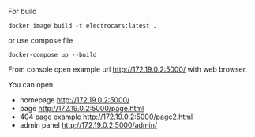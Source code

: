 For build
```
docker image build -t electrocars:latest .
```
or use compose file
```
docker-compose up --build
```

From console open example url http://172.19.0.2:5000/ with web browser.

You can open:
- homepage http://172.19.0.2:5000/
- page http://172.19.0.2:5000/page.html
- 404 page example http://172.19.0.2:5000/page2.html
- admin panel http://172.19.0.2:5000/admin/
